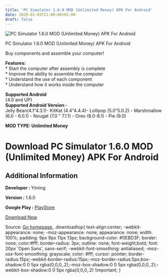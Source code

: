 ```yaml
---
title: 'PC Simulator 1.6.0 MOD (Unlimited Money) APK For Android'
date: 2020-01-03T21:00:00+01:00
draft: false
---
```


![PC Simulator 1.6.0 MOD (Unlimited Money) APK For Android](https://f3i7p7f4.stackpathcdn.com/wp-content/themes/APK-Home-Latest-123/images/noapk.png "PC Simulator 1.6.0 MOD (Unlimited Money) APK For Android")

  

PC Simulator 1.6.0 MOD (Unlimited Money) APK For Android

Buy components and assemble your computer!

**Features:**  
\* Start the computer after assembly is complete  
\* Improve the ability to assemble the computer  
\* Understand the use of each component  
\* Understand how it works inside the computer

**Supported Android**  
{4.0 and UP}  
**Supported Android Version**:-  
Jelly Bean(4.1"4.3.1)- KitKat (4.4"4.4.4)- Lollipop (5.0"5.0.2) - Marshmallow (6.0 - 6.0.1) - Nougat (7.0 " 7.1.1) - Oreo (8.0-8.1) - Pie (9.0)

**MOD TYPE: Unlimited Money**

Download PC Simulator 1.6.0 MOD (Unlimited Money) APK For Android
=================================================================

Additional Information
----------------------

**Developer :** Yiming

**Version :** 1.6.0

**Google Play :** [PlayStore](https://play.google.com/store/apps/details?id=com.Yiming.PC)

  

[Download Now](https://store4app.co/post/pc-simulator-1-6-0-mod-unlimited-money-apk-for-android_1578077799)

  
Source: [Go homepage.](https://store4app.co/post/pc-simulator-1-6-0-mod-unlimited-money-apk-for-android_1578077799) .downloadtop{ text-align:center; -webkit-appearance: none; -moz-appearance: none; appearance: none; width: 100%; padding: 9px 9px 11px 13px; background-color: #0EBD3F; border: none; color:#fff; border-radius: 3px; outline: none; font-weight;bold; font: 20px 'Open Sans', sans-serif; -webkit-font-smoothing: antialiased; -moz-osx-font-smoothing: grayscale; color: #fff; cursor: pointer; border-radius:15px;-webkit-border-radius:15px;-moz-border-radius:5px;box-shadow:0 0 5px rgba(0,0,0,.2);-moz-box-shadow:0 0 5px rgba(0,0,0,.2);-webkit-box-shadow:0 0 5px rgba(0,0,0,.2) !important; }